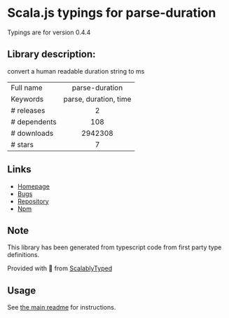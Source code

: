
# Scala.js typings for parse-duration

Typings are for version 0.4.4

## Library description:
convert a human readable duration string to ms

|                    |                 |
| ------------------ | :-------------: |
| Full name          | parse-duration |
| Keywords           | parse, duration, time |
| # releases         | 2 |
| # dependents       | 108 |
| # downloads        | 2942308 |
| # stars            | 7 |

## Links
- [Homepage](https://github.com/jkroso/parse-duration#readme)
- [Bugs](https://github.com/jkroso/parse-duration/issues)
- [Repository](https://github.com/jkroso/parse-duration)
- [Npm](https://www.npmjs.com/package/parse-duration)
    


## Note
This library has been generated from typescript code from first party type definitions.

Provided with :purple_heart: from [ScalablyTyped](https://github.com/oyvindberg/ScalablyTyped)

## Usage
See [the main readme](../../readme.md) for instructions.


